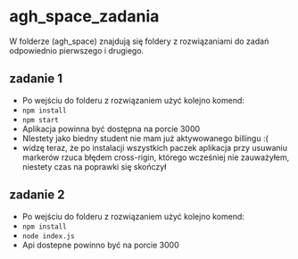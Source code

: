 # agh_space_zadania

W folderze (agh_space) znajdują się foldery z rozwiązaniami do zadań odpowiednio pierwszego i drugiego.

## zadanie 1
- Po wejściu do folderu z rozwiązaniem użyć kolejno komend:
 - `npm install`
 - `npm start`
 - Aplikacja powinna być dostępna na porcie 3000
 - NIestety jako biedny student nie mam już aktywowanego billingu :(
 - widzę teraz, że po instalacji wszystkich paczek aplikacja przy usuwaniu markerów rzuca błędem cross-rigin, którego wcześniej nie zauważyłem, niestety czas na poprawki się skończył
 
 ## zadanie 2
 - Po wejściu do folderu z rozwiązaniem użyć kolejno komend:
 - `npm install`
 - `node index.js`
 - Api dostepne powinno być na porcie 3000
